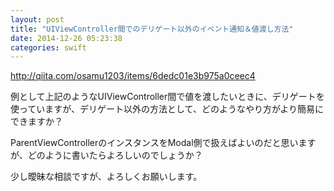 ```yaml
---
layout: post
title: "UIViewController間でのデリゲート以外のイベント通知＆値渡し方法"
date: 2014-12-26 05:23:38
categories: swift
---
```

<p><a href="http://qiita.com/osamu1203/items/6dedc01e3b975a0ceec4" rel="nofollow">http://qiita.com/osamu1203/items/6dedc01e3b975a0ceec4</a></p>

<p>例として上記のようなUIViewController間で値を渡したいときに、デリゲートを使っていますが、デリゲート以外の方法として、どのようなやり方がより簡易にできますか？</p>

<p>ParentViewControllerのインスタンスをModal側で扱えばよいのだと思いますが、どのように書いたらよろしいのでしょうか？</p>

<p>少し曖昧な相談ですが、よろしくお願いします。</p>
